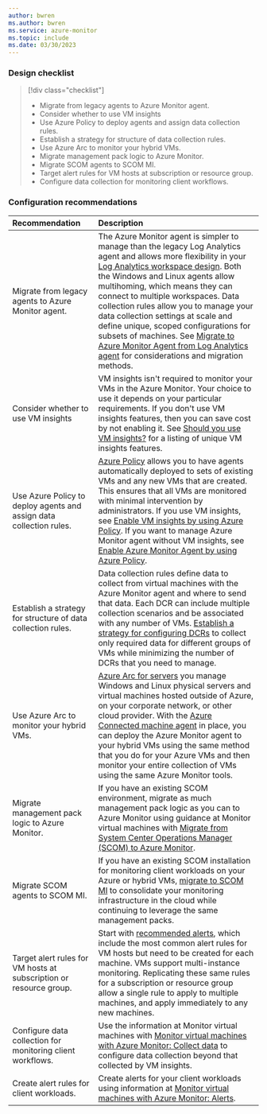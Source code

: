 ```yaml
---
author: bwren
ms.author: bwren
ms.service: azure-monitor
ms.topic: include
ms.date: 03/30/2023
---
```


### Design checklist

> [!div class="checklist"]
> - Migrate from legacy agents to Azure Monitor agent.
> - Consider whether to use VM insights
> - Use Azure Policy to deploy agents and assign data collection rules.
> - Establish a strategy for structure of data collection rules.
> - Use Azure Arc to monitor your hybrid VMs.
> - Migrate management pack logic to Azure Monitor.
> - Migrate SCOM agents to SCOM MI.
> - Target alert rules for VM hosts at subscription or resource group.
> - Configure data collection for monitoring client workflows.


### Configuration recommendations

| Recommendation | Description |
|:---|:---|
| Migrate from legacy agents to Azure Monitor agent. | The Azure Monitor agent is simpler to manage than the legacy Log Analytics agent and allows more flexibility in your [Log Analytics workspace design](). Both the Windows and Linux agents allow multihoming, which means they can connect to multiple workspaces. Data collection rules allow you to manage your data collection settings at scale and define unique, scoped configurations for subsets of machines. See [Migrate to Azure Monitor Agent from Log Analytics agent](../agents/azure-monitor-agent-migration.md) for considerations and migration methods. | 
| Consider whether to use VM insights | VM insights isn't required to monitor your VMs in the Azure Monitor. Your choice to use it depends on your particular requirements. If you don't use VM insights features, then you can save cost by not enabling it. See [Should you use VM insights?](../vm/vminsights-overview.md#who-should-use-vm-insights) for a listing of unique VM insights features. |
| Use Azure Policy to deploy agents and assign data collection rules. | [Azure Policy](../../governance/policy/overview.md) allows you to have agents automatically deployed to sets of existing VMs and any new VMs that are created. This ensures that all VMs are monitored with minimal intervention by administrators. If you use VM insights, see [Enable VM insights by using Azure Policy](../vm/vminsights-enable-policy.md). If you want to manage Azure Monitor agent without VM insights, see [Enable Azure Monitor Agent by using Azure Policy](../agents/azure-monitor-agent-manage.md#use-azure-policy). |
| Establish a strategy for structure of data collection rules. | Data collection rules define data to collect from virtual machines with the Azure Monitor agent and where to send that data. Each DCR can include multiple collection scenarios and be associated with any number of VMs. [Establish a strategy for configuring DCRs](../essentials/data-collection-rule-best-practices.md) to collect only required data for different groups of VMs while minimizing the number of DCRs that you need to manage.
| Use Azure Arc to monitor your hybrid VMs. | [Azure Arc for servers](../../azure-arc/servers/overview.md) you manage Windows and Linux physical servers and virtual machines hosted outside of Azure, on your corporate network, or other cloud provider. With the [Azure Connected machine agent](../../azure-arc/servers/agent-overview.md) in place, you can deploy the Azure Monitor agent to your hybrid VMs using the same method that you do for your Azure VMs and then monitor your entire collection of VMs using the same Azure Monitor tools. |
| Migrate management pack logic to Azure Monitor. | If you have an existing SCOM environment, migrate as much management pack logic as you can to Azure Monitor using guidance at Monitor virtual machines with [Migrate from System Center Operations Manager (SCOM) to Azure Monitor](../vm/monitor-virtual-machine-management-packs.md). |
| Migrate SCOM agents to SCOM MI. | If you have an existing SCOM installation for monitoring client workloads on your Azure or hybrid VMs, [migrate to SCOM MI](/system-center/scom/migrate-to-operations-manager-managed-instance) to consolidate your monitoring infrastructure in the cloud while continuing to leverage the same management packs. |
| Target alert rules for VM hosts at subscription or resource group. | Start with [recommended alerts](../vm/tutorial-monitor-vm-alert-recommended.md), which include the most common alert rules for VM hosts but need to be created for each machine. VMs support multi-instance monitoring. Replicating these same rules for a subscription or resource group allow a single rule to apply to multiple machines, and apply immediately to any new machines. |
| Configure data collection for monitoring client workflows. | Use the information at Monitor virtual machines with [Monitor virtual machines with Azure Monitor: Collect data](../vm/monitor-virtual-machine-data-collection.md) to configure data collection beyond that collected by VM insights. |
| Create alert rules for client workloads. | Create alerts for your client workloads using information at [Monitor virtual machines with Azure Monitor: Alerts](../vm/monitor-virtual-machine-alerts.md). |



